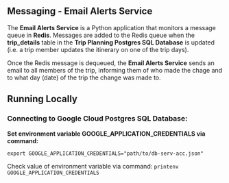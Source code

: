 ## Messaging - Email Alerts Service

The **Email Alerts Service** is a Python application that monitors a message queue in **Redis**. Messages are added to the Redis queue when the **trip_details** table in the **Trip Planning Postgres SQL Database** is updated (i.e. a trip member updates the itinerary on one of the trip days).

Once the Redis message is dequeued, the **Email Alerts Service** sends an email to all members of the trip, informing them of who made the chage and to what day (date) of the trip the change was made to.

## Running Locally
### Connecting to Google Cloud Postgres SQL Database:

**Set environment variable GOOGLE_APPLICATION_CREDENTIALS via command:**

```export GOOGLE_APPLICATION_CREDENTIALS="path/to/db-serv-acc.json"```

Check value of environment variable via command:
```printenv GOOGLE_APPLICATION_CREDENTIALS```
